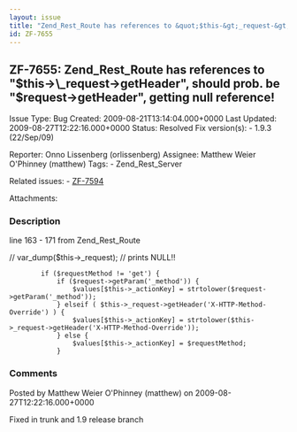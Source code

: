 ```yaml
---
layout: issue
title: "Zend_Rest_Route has references to &quot;$this-&gt;_request-&gt;getHeader&quot;, should prob. be &quot;$request-&gt;getHeader&quot;, getting null reference!"
id: ZF-7655
---
```


ZF-7655: Zend\_Rest\_Route has references to "$this->\_request->getHeader", should prob. be "$request->getHeader", getting null reference!
------------------------------------------------------------------------------------------------------------------------------------------

 Issue Type: Bug Created: 2009-08-21T13:14:04.000+0000 Last Updated: 2009-08-27T12:22:16.000+0000 Status: Resolved Fix version(s): - 1.9.3 (22/Sep/09)
 
 Reporter:  Onno Lissenberg (orlissenberg)  Assignee:  Matthew Weier O'Phinney (matthew)  Tags: - Zend\_Rest\_Server
 
 Related issues: - [ZF-7594](/issues/browse/ZF-7594)
 
 Attachments: 
### Description

line 163 - 171 from Zend\_Rest\_Route

// var\_dump($this->\_request); // prints NULL!!

 
            if ($requestMethod != 'get') { 
                if ($request->getParam('_method')) { 
                    $values[$this->_actionKey] = strtolower($request->getParam('_method')); 
                } elseif ( $this->_request->getHeader('X-HTTP-Method-Override') ) {
                    $values[$this->_actionKey] = strtolower($this->_request->getHeader('X-HTTP-Method-Override'));
                } else { 
                    $values[$this->_actionKey] = $requestMethod; 
                }


 

 

### Comments

Posted by Matthew Weier O'Phinney (matthew) on 2009-08-27T12:22:16.000+0000

Fixed in trunk and 1.9 release branch

 

 